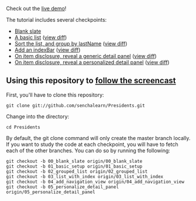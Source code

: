 Check out the [live demo][demo]!

The tutorial includes several checkpoints:

* [Blank slate][0]
* [A basic list][1] ([view diff][00-01])
* [Sort the list, and group by lastName][2] ([view diff][01-02])
* [Add an indexBar][3] ([view diff][02-03])
* [On item disclosure, reveal a generic detail panel][4] ([view diff][03-04])
* [On item disclosure, reveal a personalized detail panel][5] ([view diff][04-05])

## Using this repository to [follow the screencast][video]

First, you'll have to clone this repository:

    git clone git://github.com/senchalearn/Presidents.git

Change into the directory:

    cd Presidents

By default, the git clone command will only create the master branch locally. If you want to study the code at each checkpoint, you will have to fetch each of the other branches. You can do so by running the following:

    git checkout -b 00_blank_slate origin/00_blank_slate
    git checkout -b 01_basic_setup origin/01_basic_setup
    git checkout -b 02_grouped_list origin/02_grouped_list
    git checkout -b 03_list_with_index origin/03_list_with_index
    git checkout -b 04_add_navigation_view origin/04_add_navigation_view
    git checkout -b 05_personalize_detail_panel origin/05_personalize_detail_panel

[0]: https://github.com/senchalearn/Presidents/tree/00_blank_slate
[1]: https://github.com/senchalearn/Presidents/tree/01_basic_setup
[2]: https://github.com/senchalearn/Presidents/tree/02_grouped_list
[3]: https://github.com/senchalearn/Presidents/tree/03_list_with_index
[4]: https://github.com/senchalearn/Presidents/tree/04_add_navigation_view
[5]: https://github.com/senchalearn/Presidents/tree/05_personalize_detail_panel

[00-01]: https://github.com/senchalearn/Presidents/compare/00_blank_slate...01_basic_setup
[01-02]: https://github.com/senchalearn/Presidents/compare/01_basic_setup...02_grouped_list
[02-03]: https://github.com/senchalearn/Presidents/compare/02_grouped_list...03_list_with_index
[03-04]: https://github.com/senchalearn/Presidents/compare/03_list_with_index...04_add_navigation_view
[04-05]: https://github.com/senchalearn/Presidents/compare/04_add_navigation_view...05_personalize_detail_panel

[demo]: http://senchalearn.github.com/Presidents/
[video]: https://vimeo.com/album/1846874/video/37212149
